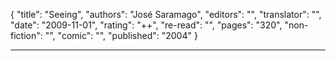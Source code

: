 {
"title": "Seeing",
"authors": "José Saramago",
"editors": "",
"translator": "",
"date": "2009-11-01",
"rating": "++",
"re-read": "",
"pages": "320",
"non-fiction": "",
"comic": "",
"published": "2004"
}

---
